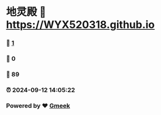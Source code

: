 # 地灵殿 :link: https://WYX520318.github.io 
### :page_facing_up: [1](https://WYX520318.github.io/tag.html) 
### :speech_balloon: 0 
### :hibiscus: 89 
### :alarm_clock: 2024-09-12 14:05:22 
### Powered by :heart: [Gmeek](https://github.com/Meekdai/Gmeek)

